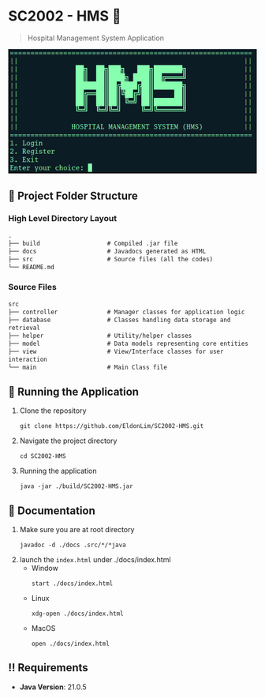# SC2002 - HMS 🏥

>Hospital Management System Application

![](./images/HMSMainView.png)

## 📂 Project Folder Structure

### High Level Directory Layout
```
.
├── build                   # Compiled .jar file
├── docs                    # Javadocs generated as HTML
├── src                     # Source files (all the codes)
└── README.md
```

### Source Files
```
src
├── controller              # Manager classes for application logic
├── database                # Classes handling data storage and retrieval
├── helper                  # Utility/helper classes
├── model                   # Data models representing core entities
├── view                    # View/Interface classes for user interaction
└── main                    # Main Class file
```

## 📝 Running the Application
1. Clone the repository
    ```
    git clone https://github.com/EldonLim/SC2002-HMS.git
    ```
2. Navigate the project directory
    ```
    cd SC2002-HMS
    ```
3. Running the application
    ```
    java -jar ./build/SC2002-HMS.jar
    ```

## 📃 Documentation
1. Make sure you are at root directory
    ```
    javadoc -d ./docs .src/*/*java
    ```
2. launch the `index.html` under ./docs/index.html
    - Window
      ```
      start ./docs/index.html
      ```
    - Linux
      ```
      xdg-open ./docs/index.html
      ```
    - MacOS
      ```
      open ./docs/index.html
      ```

## ‼️ Requirements
- **Java Version**: 21.0.5